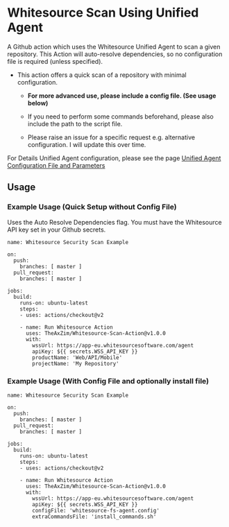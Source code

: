 # Whitesource Scan Using Unified Agent

A Github action which uses the Whitesource Unified Agent to scan a given repository. This Action will auto-resolve dependencies, so no configuration file is required (unless specified).

- This action offers a quick scan of a repository with minimal configuration.
    - **For more advanced use, please include a config file. (See usage below)**
    - If you need to perform some commands beforehand, please also include the path to the script file.

    - Please raise an issue for a specific request e.g. alternative configuration. I will update this over time.
    
For Details Unified Agent configuration, please see the page [Unified Agent Configuration File and Parameters](https://whitesource.atlassian.net/wiki/spaces/WD/pages/804814917/Unified+Agent+Configuration+File+and+Parameters)

## Usage

### Example Usage (Quick Setup without Config File)

Uses the Auto Resolve Dependencies flag.
You must have the Whitesource API key set in your Github secrets. 

```
name: Whitesource Security Scan Example

on:
  push:
    branches: [ master ]
  pull_request:
    branches: [ master ]

jobs:
  build:
    runs-on: ubuntu-latest
    steps:
    - uses: actions/checkout@v2

    - name: Run Whitesource Action
      uses: TheAxZim/Whitesource-Scan-Action@v1.0.0
      with:
        wssUrl: https://app-eu.whitesourcesoftware.com/agent
        apiKey: ${{ secrets.WSS_API_KEY }}
        productName: 'Web/API/Mobile'
        projectName: 'My Repository'

```

### Example Usage (With Config File and optionally install file)

```
name: Whitesource Security Scan Example

on:
  push:
    branches: [ master ]
  pull_request:
    branches: [ master ]

jobs:
  build:
    runs-on: ubuntu-latest
    steps:
    - uses: actions/checkout@v2

    - name: Run Whitesource Action
      uses: TheAxZim/Whitesource-Scan-Action@v1.0.0
      with:
        wssUrl: https://app-eu.whitesourcesoftware.com/agent
        apiKey: ${{ secrets.WSS_API_KEY }}
        configFile: 'whitesource-fs-agent.config'
        extraCommandsFile: 'install_commands.sh'

```
